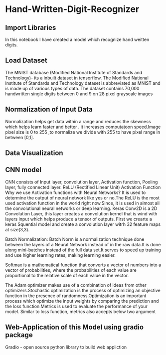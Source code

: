 # Hand-Written-Digit-Recognizer
 ## Import Libraries
In this notebook I have created a model which recognize hand weitten digits.
## Load Dataset
The MNIST database (Modified National Institute of Standards and Technology)- its a inbuilt dataset in tensorflow.
The Modified National Institute of Standards and Technology dataset is abbreviated as MNIST and is made up of various types of data. 
The dataset contains 70,000 handwritten single digits between 0 and 9 on 28 pixel grayscale images

## Normalization of Input Data
Normalization helps get data within a range and reduces the skewness which helps learn faster and better .
it increases computatoon speed.Image pixel size is  0 to 255 ,to normalize we divide with 255 to have pixel range in between [0,1].
## Data Visualization
## CNN model
CNN consists of Input layer, convolution layer, Activation function, Pooling layer, fully connected layer.
ReLU (Rectified Linear Unit) Activation Function
Why we use Activation functions with Neural Networks?
It is used to determine the output of neural network like yes or no.The ReLU is the most used activation function in the world right now.Since, 
it is used in almost all the convolutional neural networks or deep learning.
Keras Conv2D is a 2D Convolution Layer, this layer creates a convolution kernel that is wind with layers input which helps produce a tensor of outputs.
First we crearte a keras Squential model and create a convolution layer witrh 32 feature maps at size(3,3).

Batch Normalization:
Batch Norm is a normalization technique done between the layers of a Neural Network instead of in the raw data.It is done along mini-batches instead of the full data set.It serves to speed up training and use higher learning rates, making learning easier.

Softmax is a mathematical function that converts a vector of numbers into a vector of probabilities, where the probabilities of each value are proportional to the relative scale of each value in the vector.

The Adam optimizer makes use of a combination of ideas from other optimizers.Stochastic optimization is the process of optimizing an objective function in the presence of randomness.Optimization is an important process which optimize the input weights by comparing the prediction and the loss function.Metrics is used to evaluate the performance of your model.
Similar to loss function, metrics also accepts below two argument

## Web-Application of this Model using gradio package
Gradio - open source python library to   build  web appliction





























